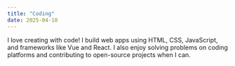 ```yaml
---
title: "Coding"
date: 2025-04-10
---
```


I love creating with code! I build web apps using HTML, CSS, JavaScript, and frameworks like Vue and React. I also enjoy solving problems on coding platforms and contributing to open-source projects when I can.
